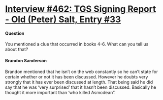 # [Interview #462: TGS Signing Report - Old (Peter) Salt, Entry #33](https://www.theoryland.com/intvmain.php?i=462#33)

#### Question

You mentioned a clue that occurred in books 4-6. What can you tell us about that?

#### Brandon Sanderson

Brandon mentioned that he isn’t on the web constantly so he can’t state for certain whether or not it has been discussed. However he doubts very strongly that it has ever been discussed at length. That being said he did say that he was ‘very surprised’ that it hasn’t been discussed. Basically he thought it more important than ‘who killed Asmodean”.

